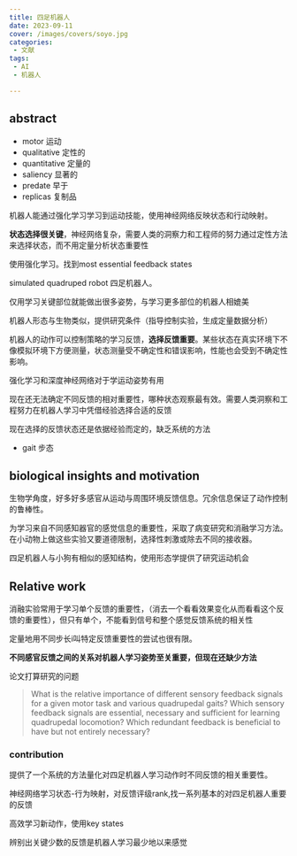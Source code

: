 ```yaml
---
title: 四足机器人
date: 2023-09-11
cover: /images/covers/soyo.jpg
categories:
 - 文献
tags:
 - AI
 - 机器人

---
```


<!-- more -->


## abstract

- motor 运动
- qualitative 定性的
- quantitative 定量的
- saliency 显著的
- predate 早于
- replicas 复制品

机器人能通过强化学习学习到运动技能，使用神经网络反映状态和行动映射。

**状态选择很关键**，神经网络复杂，需要人类的洞察力和工程师的努力通过定性方法来选择状态，而不用定量分析状态重要性

使用强化学习。找到most essential feedback states

simulated quadruped robot 四足机器人。

仅用学习关键部位就能做出很多姿势，与学习更多部位的机器人相媲美

机器人形态与生物类似，提供研究条件（指导控制实验，生成定量数据分析）

机器人的动作可以控制策略的学习反馈，**选择反馈重要**。某些状态在真实环境下不像模拟环境下方便测量，状态测量受不确定性和错误影响，性能也会受到不确定性影响。

强化学习和深度神经网络对于学运动姿势有用

现在还无法确定不同反馈的相对重要性，哪种状态观察最有效。需要人类洞察和工程努力在机器人学习中凭借经验选择合适的反馈

现在选择的反馈状态还是依据经验而定的，缺乏系统的方法

- gait 步态


## biological insights and motivation

生物学角度，好多好多感官从运动与周围环境反馈信息。冗余信息保证了动作控制的鲁棒性。

为学习来自不同感知器官的感觉信息的重要性，采取了病变研究和消融学习方法。在小动物上做这些实验又要道德限制，选择性刺激或除去不同的接收器。

四足机器人与小狗有相似的感知结构，使用形态学提供了研究运动机会

## Relative work

消融实验常用于学习单个反馈的重要性，（消去一个看看效果变化从而看看这个反馈的重要性），但只有单个，不能看到信号和整个感觉反馈系统的相关性

定量地用不同步长i叫特定反馈重要性的尝试也很有限。

**不同感官反馈之间的关系对机器人学习姿势至关重要，但现在还缺少方法**

论文打算研究的问题

> What is the relative importance of different sensory feedback signals for a given motor task and various quadrupedal gaits? Which sensory feedback signals are essential, necessary and sufficient for learning quadrupedal locomotion? Which redundant feedback is beneficial to have but not entirely necessary?

### contribution

提供了一个系统的方法量化对四足机器人学习动作时不同反馈的相关重要性。

神经网络学习状态-行为映射，对反馈评级rank,找一系列基本的对四足机器人重要的反馈

高效学习新动作，使用key states

辨别出关键少数的反馈是机器人学习最少地以来感觉